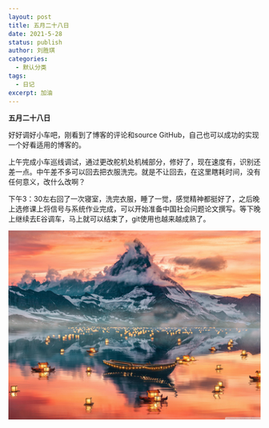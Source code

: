 ```yaml
---
layout: post
title: 五月二十八日
date: 2021-5-28
status: publish
author: 刘胜琪
categories: 
  - 默认分类
tags: 
  - 日记
excerpt: 加油
---
```


**五月二十八日**

好好调好小车吧，刚看到了博客的评论和source GitHub，自己也可以成功的实现一个好看适用的博客的。



上午完成小车巡线调试，通过更改舵机处机械部分，修好了，现在速度有，识别还差一点。中午差不多可以回去把衣服洗完。就是不让回去，在这里瞎耗时间，没有任何意义，改什么改啊？



下午3：30左右回了一次寝室，洗完衣服，睡了一觉，感觉精神都挺好了，之后晚上选修课上将信号与系统作业完成，可以开始准备中国社会问题论文撰写。等下晚上继续去E谷调车，马上就可以结束了，git使用也越来越成熟了。

![magic_3-wallpaper-2800x2100](../myimages/magic_3-wallpaper-2800x2100.jpg)
